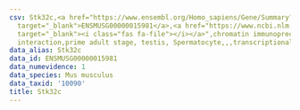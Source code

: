 ```yaml
---
csv: Stk32c,<a href="https://www.ensembl.org/Homo_sapiens/Gene/Summary?db=core;g=ENSMUSG00000015981"
  target="_blank">ENSMUSG00000015981</a>,<a href="https://www.ncbi.nlm.nih.gov/pubmed/25450459"
  target="_blank"><i class="fas fa-file"></i></a>",chromatin immunoprecipitation assay,direct
  interaction,prime adult stage, testis, Spermatocyte,,,transcriptional regulation,
data_alias: Stk32c
data_id: ENSMUSG00000015981
data_numevidence: 1
data_species: Mus musculus
data_taxid: '10090'
title: Stk32c
---
```

